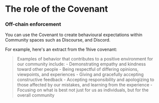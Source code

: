 # The role of the Covenant

### Off-chain enforcement <a id="off-chain-enforcement"></a>

You can use the Covenant to create behavioural expectations within Community spaces such as Discourse, and Discord.

For example, here's an extract from the 1hive covenant:

> Examples of behavior that contributes to a positive environment for our community include: - Demonstrating empathy and kindness toward other people - Being respectful of differing opinions, viewpoints, and experiences - Giving and gracefully accepting constructive feedback - Accepting responsibility and apologizing to those affected by our mistakes, and learning from the experience - Focusing on what is best not just for us as individuals, but for the overall community

